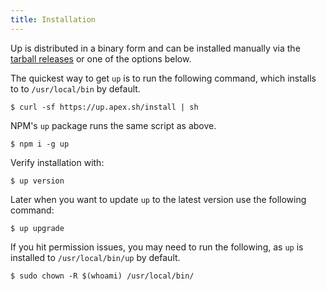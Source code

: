```yaml
---
title: Installation
---
```


Up is distributed in a binary form and can be installed manually via the [tarball releases](https://github.com/apex/up/releases) or one of the options below.

The quickest way to get `up` is to run the following command, which installs to to `/usr/local/bin` by default.

```
$ curl -sf https://up.apex.sh/install | sh
```

NPM's `up` package runs the same script as above.

```
$ npm i -g up
```

Verify installation with:

```
$ up version
```

Later when you want to update `up` to the latest version use the following command:

```
$ up upgrade
```

If you hit permission issues, you may need to run the following, as `up` is installed to `/usr/local/bin/up` by default.

```
$ sudo chown -R $(whoami) /usr/local/bin/
```
